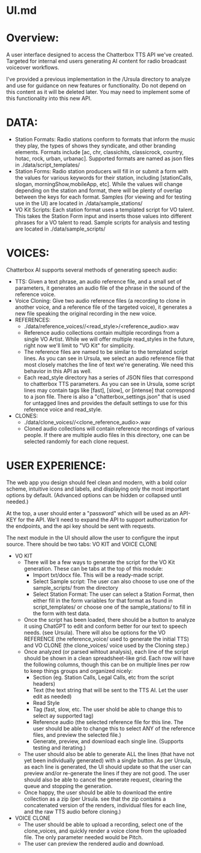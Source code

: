 # UI.md

# Overview: 
A user interface designed to access the Chatterbox TTS API we've created.  Targeted for internal end users generating AI content for radio broadcast voiceover workflows.

I've provided a previous implementation in the /Ursula directory to analyze and use for guidance on new features or functionality.  Do not depend on this content as it will be deleted later.  You may need to implement some of this functionality into this new API.

# DATA:
- Station Formats: Radio stations conform to formats that inform the music they play, the types of shows they syndicate, and other branding elements.  Formats include [ac, chr, classichits, classicrock, country, hotac, rock, urban, urbanac].  Supported formats are named as json files in ./data/script_templates/
- Station Forms: Radio station producers will fill in or submit a form with the values for various keywords for their station, including [stationCalls, slogan, morningShow,mobileApp, etc]. While the values will change depending on the station and format, there will be plenty of overlap between the keys for each format.  Samples (for viewing and for testing use in the UI) are located in ./data/sample_stations/
- VO Kit Scripts: Each station format uses a templated script for VO talent.  This takes the Station Form input and inserts those values into different phrases for a VO talent to read.  Sample scripts for analysis and testing are located in ./data/sample_scripts/

# VOICES:
Chatterbox AI supports several methods of generating speech audio:
- TTS: Given a text phrase, an audio reference file, and a small set of parameters, it generates an audio file of the phrase in the sound of the reference voice.
- Voice Cloning: Give two audio reference files (a recording to clone in another voice, and a reference file of the targeted voice), it generates a new file speaking the original recording in the new voice.
- REFERENCES:
    - ./data/reference_voices/<VO Artist>/<read_style>/<reference_audio>.wav
    - Reference audio collections contain multiple recordings from a single VO Artist. While we will offer multiple read_styles in the future, right now we'll limit to "VO Kit" for simplicity.
    - The reference files are named to be similar to the templated script lines. As you can see in Ursula, we select an audio reference file that most closely matches the line of text we're generating.  We need this behavior in this API as well.
    - Each read_style directory has a series of JSON files that correspond to chatterbox TTS parameters.  As you can see in Ursula, some script lines may contain tags like [fast], [slow], or [intense] that correspond to a json file. There is also a "chatterbox_settings.json" that is used for untagged lines and provides the default settings to use for this reference voice and read_style.
- CLONES:
    - ./data/clone_voices/<CLONED NAME>/<clone_reference_audio>.wav
    - Cloned audio collections will contain reference recordings of various people. If there are multiple audio files in this directory, one can be selected randomly for each clone request.

# USER EXPERIENCE:
The web app you design should feel clean and modern, with a bold color scheme, intuitive icons and labels, and displaying only the most important options by default.  (Advanced options can be hidden or collapsed until needed.)

At the top, a user should enter a "password" which will be used as an API-KEY for the API.  We'll need to expand the API to support authorization for the endpoints, and the api key should be sent with requests.

The next module in the UI should allow the user to configure the input source.  There should be two tabs: VO KIT and VOICE CLONE
- VO KIT
    - There will be a few ways to generate the script for the VO Kit generation. These can be tabs at the top of this module:
        - Import txt/docx file.  This will be a ready-made script.
        - Select Sample script: The user can also choose to use one of the sample_scripts/ from the directory
        - Select Station Format: The user can select a Station Format, then either fill in the form variables for that format as found in script_templates/ or choose one of the sample_stations/ to fill in the form with test data.
    - Once the script has been loaded, there should be a button to analyze it using ChatGPT to edit and conform better for our text to speech needs. (see Ursula).  There will also be options for the VO REFERENCE (the reference_voice/ used to generate the initial TTS) and VO CLONE (the clone_voices/ voice used by the Cloning step.)
    - Once analyzed (or parsed wihtout analysis), each line of the script should be shown in a clean spreadsheet-like grid. Each row will have the following columns, though this can be on multiple lines per row to keep things groups and organized nicely:
        - Section (eg. Station Calls, Legal Calls, etc from the script headers)
        - Text (the text string that will be sent to the TTS AI. Let the user edit as needed)
        - Read Style
        - Tag (fast, slow, etc. The user shold be able to change this to select ay supported tag)
        - Reference audio (the selected reference file for this line.  The user should be able to change this to select ANY of the reference files, and preview the selected file.)
        - Generate, preview, and download each single line. (Supports testing and iterating.)
    - The user should also be able to generate ALL the lines (that have not yet been individually generated) with a single button.  As per Ursula, as each line is generated, the UI should update so that the user can preview and/or re-generate the lines if they are not good.  The user should also be able to cancel the generate request, clearing the queue and stopping the generation.
    - Once happy, the user should be able to download the entire collection as a zip (per Ursula.  see that the zip contains a concatenated version of the renders, individual files for each line, and the raw TTS audio before cloning.)
- VOICE CLONE
    - The user should be able to upload a recording, select one of the clone_voices, and quickly render a voice clone from the uploaded file.  The only parameter needed would be Pitch.
    - The user can preview the rendered audio and download.
